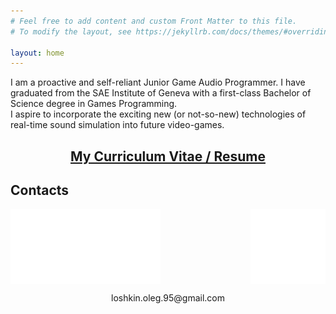 ```yaml
---
# Feel free to add content and custom Front Matter to this file.
# To modify the layout, see https://jekyllrb.com/docs/themes/#overriding-theme-defaults

layout: home
---
```

<p align="justified">
  I am a proactive and self-reliant Junior Game Audio Programmer. I have graduated from the SAE Institute of Geneva with a first-class Bachelor of Science degree in Games Programming.<br>
  I aspire to incorporate the exciting new (or not-so-new) technologies of real-time sound simulation into future video-games.
</p>

<h2 align="center">
  <a href="/Assets/CV_OlegLoshkin.pdf">My Curriculum Vitae / Resume</a>
</h2>

<h2>Contacts</h2>

<a href="http://www.linkedin.com/in/oleg-loshkin">
  <img align="left" width="120" height="120" src="https://raw.githubusercontent.com/LoshkinOleg/LoshkinOleg.github.io/master/Assets/LI-In-Bug.png">
</a>

<a href="http://github.com/LoshkinOleg">
  <img align="right" width="120" height="120" src="/Assets/Github-Mark-Light-120px-plus.png">
</a>

<a href="mailto:loshkin.oleg.95@gmail.com">
  <img align="center" width="120" height="120" src="/Assets/mail.png">
</a>
<p align="center">
  loshkin.oleg.95@gmail.com
</p>
<br>